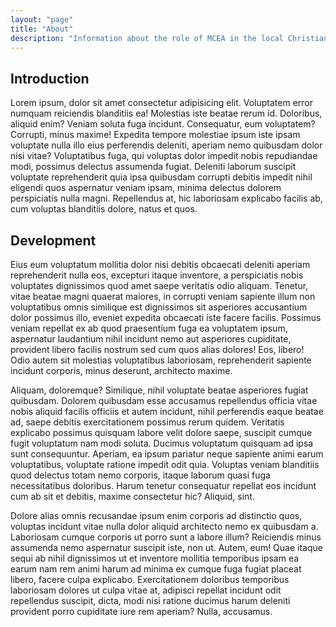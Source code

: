 ```yaml
---
layout: "page"
title: "About"
description: "Information about the role of MCEA in the local Christian community"
---
```


## Introduction

Lorem ipsum, dolor sit amet consectetur adipisicing elit. Voluptatem error numquam reiciendis blanditiis ea! Molestias iste beatae rerum id. Doloribus, aliquid enim? Veniam soluta fuga incidunt. Consequatur, eum voluptatem? Corrupti, minus maxime! Expedita tempore molestiae ipsum iste ipsam voluptate nulla illo eius perferendis deleniti, aperiam nemo quibusdam dolor nisi vitae? Voluptatibus fuga, qui voluptas dolor impedit nobis repudiandae modi, possimus delectus assumenda fugiat. Deleniti laborum suscipit voluptate reprehenderit quia ipsa quibusdam corrupti debitis impedit nihil eligendi quos aspernatur veniam ipsam, minima delectus dolorem perspiciatis nulla magni. Repellendus at, hic laboriosam explicabo facilis ab, cum voluptas blanditiis dolore, natus et quos.
## Development

Eius eum voluptatum mollitia dolor nisi debitis obcaecati deleniti aperiam reprehenderit nulla eos, excepturi itaque inventore, a perspiciatis nobis voluptates dignissimos quod amet saepe veritatis odio aliquam. Tenetur, vitae beatae magni quaerat maiores, in corrupti veniam sapiente illum non voluptatibus omnis similique est dignissimos sit asperiores accusantium dolor possimus illo, eveniet expedita obcaecati iste facere facilis. Possimus veniam repellat ex ab quod praesentium fuga ea voluptatem ipsum, aspernatur laudantium nihil incidunt nemo aut asperiores cupiditate, provident libero facilis nostrum sed cum quos alias dolores! Eos, libero! Odio autem sit molestias voluptatibus laboriosam, reprehenderit sapiente incidunt corporis, minus deserunt, architecto maxime.

Aliquam, doloremque? Similique, nihil voluptate beatae asperiores fugiat quibusdam. Dolorem quibusdam esse accusamus repellendus officia vitae nobis aliquid facilis officiis et autem incidunt, nihil perferendis eaque beatae ad, saepe debitis exercitationem possimus rerum quidem. Veritatis explicabo possimus quisquam labore velit dolore saepe, suscipit cumque fugit voluptatum nam modi soluta. Ducimus voluptatum quisquam ad ipsa sunt consequuntur. Aperiam, ea ipsum pariatur neque sapiente animi earum voluptatibus, voluptate ratione impedit odit quia. Voluptas veniam blanditiis quod delectus totam nemo corporis, itaque laborum quasi fuga necessitatibus doloribus. Harum tenetur consequatur repellat eos incidunt cum ab sit et debitis, maxime consectetur hic? Aliquid, sint.

Dolore alias omnis recusandae ipsum enim corporis ad distinctio quos, voluptas incidunt vitae nulla dolor aliquid architecto nemo ex quibusdam a. Laboriosam cumque corporis ut porro sunt a labore illum? Reiciendis minus assumenda nemo aspernatur suscipit iste, non ut. Autem, eum! Quae itaque sequi ab nihil dignissimos ut et inventore mollitia temporibus ipsam ea earum nam rem animi harum ad minima ex cumque fuga fugiat placeat libero, facere culpa explicabo. Exercitationem doloribus temporibus laboriosam dolores ut culpa vitae at, adipisci repellat incidunt odit repellendus suscipit, dicta, modi nisi ratione ducimus harum deleniti provident porro cupiditate iure rem aperiam? Nulla, accusamus.